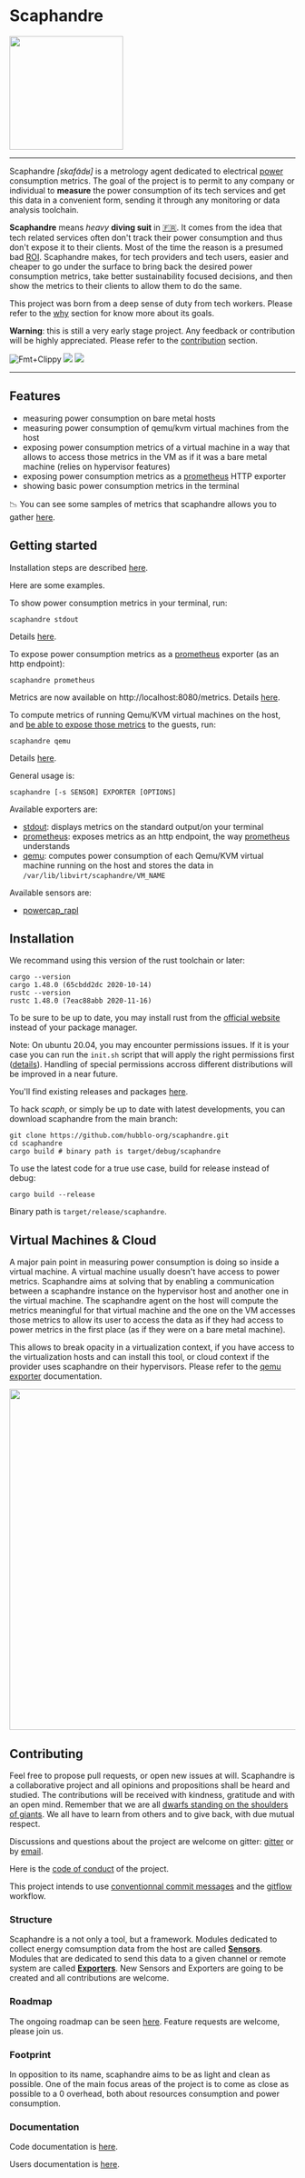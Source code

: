 # Scaphandre

<img src="https://github.com/hubblo-org/scaphandre/raw/main/scaphandre.cleaned.png" width="200">

---

Scaphandre *[skafɑ̃dʁ]* is a metrology agent dedicated to electrical [power](https://en.wikipedia.org/wiki/Electric_power) consumption metrics. The goal of the project is to permit to any company or individual to **measure** the power consumption of its tech services and get this data in a convenient form, sending it through any monitoring or data analysis toolchain.

**Scaphandre** means *heavy* **diving suit** in [:fr:](https://fr.wikipedia.org/wiki/Scaphandre_%C3%A0_casque). It comes from the idea that tech related services often don't track their power consumption and thus don't expose it to their clients. Most of the time the reason is a presumed bad [ROI](https://en.wikipedia.org/wiki/Return_on_investment). Scaphandre makes, for tech providers and tech users, easier and cheaper to go under the surface to bring back the desired power consumption metrics, take better sustainability focused decisions, and then show the metrics to their clients to allow them to do the same.

This project was born from a deep sense of duty from tech workers. Please refer to the [why](docs/why.md) section for know more about its goals.

**Warning**: this is still a very early stage project. Any feedback or contribution will be highly appreciated. Please refer to the [contribution](https://github.com/hubblo-org/scaphandre/#contributing) section.

![Fmt+Clippy](https://github.com/hubblo-org/scaphandre/workflows/Rust/badge.svg?branch=main)
[![](https://img.shields.io/crates/v/scaphandre.svg?maxAge=25920)](https://crates.io/crates/scaphandre)
<a href="https://gitter.im/hubblo-org/scaphandre?utm_source=badge&utm_medium=badge&utm_campaign=pr-badge&utm_content=badge"><img src="https://badges.gitter.im/Join%20Chat.svg"></a>

---

## Features

- measuring power consumption on bare metal hosts
- measuring power consumption of qemu/kvm virtual machines from the host
- exposing power consumption metrics of a virtual machine in a way that allows to access those metrics in the VM as if it was a bare metal machine (relies on hypervisor features)
- exposing power consumption metrics as a [prometheus](https://prometheus.io) HTTP exporter
- showing basic power consumption metrics in the terminal

📉 You can see some samples of metrics that scaphandre allows you to gather [here](https://metrics.hubblo.org).

## Getting started

Installation steps are described [here](#Installation).

Here are some examples.

To show power consumption metrics in your terminal, run:

    scaphandre stdout

Details [here](docs/exporters/stdout.md).

To expose power consumption metrics as a [prometheus](https://prometheus.io) exporter (as an http endpoint):

    scaphandre prometheus

Metrics are now available on http://localhost:8080/metrics.
Details [here](docs/exporters/prometheus.md).

To compute metrics of running Qemu/KVM virtual machines on the host, and [be able to expose those metrics](docs/exporters/qemu.md) to the guests, run:

    scaphandre qemu

Details [here](docs/exporters/qemu.md).

General usage is:

    scaphandre [-s SENSOR] EXPORTER [OPTIONS]

Available exporters are:

- [stdout](docs/exporters/stdout.md): displays metrics on the standard output/on your terminal
- [prometheus](docs/exporters/prometheus.md): exposes metrics as an http endpoint, the way [prometheus](https://prometheus.io/) understands
- [qemu](docs/exporters/qemu.md): computes power consumption of each Qemu/KVM virtual machine running on the host and stores the data in `/var/lib/libvirt/scaphandre/VM_NAME`

Available sensors are:

- [powercap_rapl](docs/sensors/powercap_rapl.md)

## Installation

We recommand using this version of the rust toolchain or later:

    cargo --version
    cargo 1.48.0 (65cbdd2dc 2020-10-14)
    rustc --version
    rustc 1.48.0 (7eac88abb 2020-11-16)

To be sure to be up to date, you may install rust from the [official website](https://www.rust-lang.org/) instead of your package manager.

Note: On ubuntu 20.04, you may encounter permissions issues. If it is your case you can run the `init.sh` script that will apply the right permissions first ([details](COMPATIBILITY.md)).
Handling of special permissions accross different distributions will be improved in a near future.

You'll find existing releases and packages [here](https://github.com/hubblo-org/scaphandre/releases).

To hack *scaph*, or simply be up to date with latest developments, you can download scaphandre from the main branch:

    git clone https://github.com/hubblo-org/scaphandre.git
    cd scaphandre
    cargo build # binary path is target/debug/scaphandre

To use the latest code for a true use case, build for release instead of debug:

    cargo build --release

Binary path is `target/release/scaphandre`.

## Virtual Machines & Cloud

A major pain point in measuring power consumption is doing so inside a virtual machine. A virtual machine usually doesn't have access to power metrics.
Scaphandre aims at solving that by enabling a communication between a scaphandre instance on the hypervisor host and another one in the virtual machine.
The scaphandre agent on the host will compute the metrics meaningful for that virtual machine and the one on the VM accesses those metrics to allow its user to access the data as if they had access to power metrics in the first place (as if they were on a bare metal machine).

This allows to break opacity in a virtualization context, if you have access to the virtualization hosts and can install this tool, or cloud context if the provider uses scaphandre on their hypervisors. Please refer to the [qemu exporter](docs/exporters/qemu.md) documentation.

<img src="https://github.com/hubblo-org/scaphandre/raw/main/virtu.cleaned.png" width="600">

## Contributing

Feel free to propose pull requests, or open new issues at will. Scaphandre is a collaborative project and all opinions and propositions shall be heard and studied. The contributions will be received with kindness, gratitude and with an open mind. Remember that we are all [dwarfs standing on the shoulders of giants](https://en.wikipedia.org/wiki/Standing_on_the_shoulders_of_giants). We all have to learn from others and to give back, with due mutual respect.

Discussions and questions about the project are welcome on gitter: [gitter](https://gitter.im/hubblo-org/scaphandre?utm_source=badge&utm_medium=badge&utm_campaign=pr-badge&utm_content=badge) or by [email](mailto://bpetit@hubblo.org?Subject=About%20Scaphandre).

Here is the [code of conduct](CODE_OF_CONDUCT.md) of the project.

This project intends to use [conventionnal commit messages](https://conventionalcommits.org/) and the [gitflow](https://nvie.com/posts/a-successful-git-branching-model/) workflow.

### Structure

Scaphandre is a not only a tool, but a framework. Modules dedicated to collect energy comsumption data from the host are called [**Sensors**](docs/sensors).
Modules that are dedicated to send this data to a given channel or remote system are called [**Exporters**](docs/exporters). New Sensors and Exporters are going to be created and all contributions are welcome.

### Roadmap

The ongoing roadmap can be seen [here](https://github.com/hubblo-org/scaphandre/projects/1). Feature requests are welcome, please join us.

### Footprint

In opposition to its name, scaphandre aims to be as light and clean as possible. One of the main focus areas of the project is to come as close as possible to a 0 overhead, both about resources consumption and power consumption.

### Documentation

Code documentation is [here](https://docs.rs/scaphandre).

Users documentation is [here](docs).
